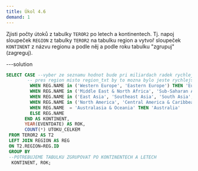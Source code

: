 ```yaml
---
title: Úkol 4.6
demand: 1
---
```


Zjisti počty útoků z tabulky `TEROR2` po letech a kontinentech. Tj. napoj sloupeček `REGION` z tabulky `TEROR2` na tabulku region a vytvoř sloupeček `KONTINENT` z názvu regionu a podle něj a podle roku tabulku "zgrupuj" (zagreguj).

---solution

```sql
SELECT CASE --vyber ze seznamu hodnot bude pri miliardach radek rychlejsi... Proc asi?
        -- pres region misto region_txt by to mozna bylo jeste rychlejsi...
         WHEN REG.NAME in ('Western Europe', 'Eastern Europe') THEN 'Europe'
         WHEN REG.NAME in ('Middle East & North Africa', 'Sub-Saharan Africa') THEN 'Africa'
         WHEN REG.NAME in ('East Asia', 'Southeast Asia', 'South Asia', 'Central Asia') THEN 'Asia'
         WHEN REG.NAME in ('North America', 'Central America & Caribbean', 'South America') THEN 'America'
         WHEN REG.NAME  = 'Australasia & Oceania' THEN 'Australia'
         ELSE REG.NAME
       END AS KONTINENT,
       YEAR(EVENTDATE) AS ROK,
       COUNT(*) UTOKU_CELKEM
 FROM TEROR2 AS T2
 LEFT JOIN REGION AS REG
 ON T2.REGION=REG.ID
 GROUP BY
 --POTREBUJEME TABULKU ZGRUPOVAT PO KONTINENTECH A LETECH
  KONTINENT, ROK;
```
